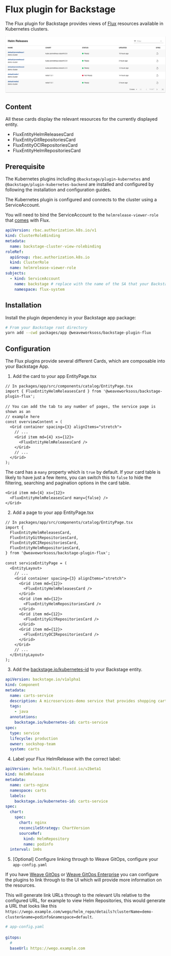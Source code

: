 # Flux plugin for Backstage

The Flux plugin for Backstage provides views of [Flux](https://fluxcd.io/) resources available in Kubernetes clusters.

![FluxEntityHelmReleasesCard](helm_releases_card.png)

## Content

All these cards display the relevant resources for the currently displayed entity.

- FluxEntityHelmReleasesCard
- FluxEntityGitRepositoriesCard
- FluxEntityOCIRepositoriesCard
- FluxEntityHelmRepositoriesCard

## Prerequisite

The Kubernetes plugins including `@backstage/plugin-kubernetes` and `@backstage/plugin-kubernetes-backend` are installed and configured by following the installation and configuration guides.

The Kubernetes plugin is configured and connects to the cluster using a ServiceAccount.

You will need to bind the ServiceAccount to the `helmrelease-viewer-role` that [comes](https://github.com/fluxcd/helm-controller/blob/main/config/rbac/helmrelease_viewer_role.yaml) with Flux.

```yaml
apiVersion: rbac.authorization.k8s.io/v1
kind: ClusterRoleBinding
metadata:
  name: backstage-cluster-view-rolebinding
roleRef:
  apiGroup: rbac.authorization.k8s.io
  kind: ClusterRole
  name: helmrelease-viewer-role
subjects:
  - kind: ServiceAccount
    name: backstage # replace with the name of the SA that your Backstage runs as
    namespace: flux-system
```

## Installation

Install the plugin dependency in your Backstage app package:

```bash
# From your Backstage root directory
yarn add --cwd packages/app @weaveworksoss/backstage-plugin-flux
```

## Configuration

The Flux plugins provide several different Cards, which are composable into your Backstage App.

1. Add the card to your app EntityPage.tsx

```tsx
// In packages/app/src/components/catalog/EntityPage.tsx
import { FluxEntityHelmReleasesCard } from '@weaveworksoss/backstage-plugin-flux';

// You can add the tab to any number of pages, the service page is shown as an
// example here
const overviewContent = (
  <Grid container spacing={3} alignItems="stretch">
    // ...
    <Grid item md={4} xs={12}>
      <FluxEntityHelmReleasesCard />
    </Grid>
    // ...
  </Grid>
);
```

The card has a `many` property which is `true` by default. If your card table is likely to have just a few items, you can switch this to `false` to hide the filtering, searching and pagination options in the card table.

```tsx
<Grid item md={4} xs={12}>
  <FluxEntityHelmReleasesCard many={false} />
</Grid>
```

2. Add a page to your app EntityPage.tsx

```tsx
// In packages/app/src/components/catalog/EntityPage.tsx
import {
  FluxEntityHelmReleasesCard,
  FluxEntityGitRepositoriesCard,
  FluxEntityOCIRepositoriesCard,
  FluxEntityHelmRepositoriesCard,
} from '@weaveworksoss/backstage-plugin-flux';

const serviceEntityPage = (
  <EntityLayout>
    // ...
    <Grid container spacing={3} alignItems="stretch">
      <Grid item md={12}>
        <FluxEntityHelmReleasesCard />
      </Grid>
      <Grid item md={12}>
        <FluxEntityHelmRepositoriesCard />
      </Grid>
      <Grid item md={12}>
        <FluxEntityGitRepositoriesCard />
      </Grid>
      <Grid item md={12}>
        <FluxEntityOCIRepositoriesCard />
      </Grid>
    </Grid>
    // ...
  </EntityLayout>
);
```

3. Add the [backstage.io/kubernetes-id](https://backstage.io/docs/features/kubernetes/configuration/#common-backstageiokubernetes-id-label) to your Backstage entity.

```yaml
apiVersion: backstage.io/v1alpha1
kind: Component
metadata:
  name: carts-service
  description: A microservices-demo service that provides shopping carts for users
  tags:
    - java
  annotations:
    backstage.io/kubernetes-id: carts-service
spec:
  type: service
  lifecycle: production
  owner: sockshop-team
  system: carts
```

4. Label your Flux HelmRelease with the correct label:

```yaml
apiVersion: helm.toolkit.fluxcd.io/v2beta1
kind: HelmRelease
metadata:
  name: carts-nginx
  namespace: carts
  labels:
    backstage.io/kubernetes-id: carts-service
spec:
  chart:
    spec:
      chart: nginx
      reconcileStrategy: ChartVersion
      sourceRef:
        kind: HelmRepository
        name: podinfo
  interval: 1m0s
```

5. [Optional] Configure linking through to Weave GitOps, configure your `app-config.yaml`

If you have [Weave GitOps](https://www.weave.works/product/gitops/) or [Weave GitOps Enterprise](https://www.weave.works/product/gitops-enterprise/) you can configure the plugins to link through to the UI which will provide more information on the resources.

This will generate link URLs through to the relevant UIs relative to the configured URL, for example to view Helm Repositories, this would generate a URL that looks like this `https://wego.example.com/wego/helm_repo/details?clusterName=demo-cluster&name=podinfo&namespace=default`.

```yaml
# app-config.yaml

gitops:
  #
  baseUrl: https://wego.example.com
```
